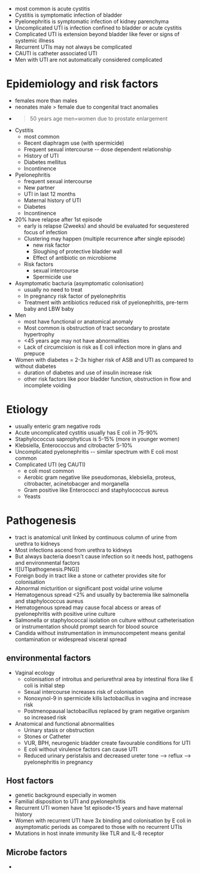 - most common is acute cystitis
- Cystitis is symptomatic infection of bladder 
- Pyelonephritis is symptomatic infection of kidney parenchyma
- Uncomplicated UTI is infection confined to bladder or acute cystitis
- Complicated UTI is extension beyond bladder like fever or signs of systemic illness
- Recurrent UTIs may not always be complicated 
- CAUTI is catheter associated UTI
- Men with UTI are not automatically considered complicated
# Epidemiology and risk factors
- females more than males 
- neonates male > female due to congenital tract anomalies
- >50 years age men=women due to prostate enlargement
- Cystitis
    - most common
    - Recent diaphragm use (with spermicide)
    - Frequent sexual intercourse -- dose dependent relationship
    - History of UTI
    - Diabetes mellitus
    - Incontinence 
- Pyelonephritis
    - frequent sexual intercourse
    - New partner
    - UTI in last 12 months 
    - Maternal history of UTI
    - Diabetes
    - Incontinence
- 20% have relapse after 1st episode
    - early is relapse (2weeks) and should be evaluated for sequestered focus of infection
    - Clustering may happen (multiple recurrence after single episode)
        - new risk factor
        - Sloughing of protective bladder wall 
        - Effect of antibiotic on microbiome 
    - Risk factors
        - sexual intercourse
        - Spermicide use 
- Asymptomatic bacturia (asymptomatic colonisation)
    - usually no need to treat
    - In pregnancy risk factor of pyelonephritis
    - Treatment with antibiotics reduced risk of pyelonephritis, pre-term baby and LBW baby 
- Men 
    - most have functional or anatomical anomaly
    - Most common is obstruction of tract secondary to prostate hypertrophy
    - <45 years age may not have abnormalities
    - Lack of circumcision is risk as E coli infection more in glans and prepuce 
- Women with diabetes = 2-3x higher risk of ASB and UTI as compared to without diabetes
    - duration of diabetes and use of insulin increase risk
    - other risk factors like poor bladder function, obstruction in flow and incomplete voiding

# Etiology
- usually enteric gram negative rods 
- Acute uncomplicated cystitis usually has E coli in 75-90% 
- Staphylococcus saprophyticus is 5-15% (more in younger women)
- Klebsiella, Enterococcus and citrobacter 5-10% 
- Uncomplicated pyelonephritis -- similar spectrum with E coli most common
- Complicated UTI (eg CAUTI)
    - e coli most common
    - Aerobic gram negative like pseudomonas, klebsiella, proteus, citrobacter, acinetobacger and morganella 
    - Gram positive like Enterococci and staphylococcus aureus 
    - Yeasts
# Pathogenesis
- tract is anatomical unit linked by continuous column of urine from urethra to kidneys 
- Most infections ascend from urethra to kidneys
- But always bacteria doesn't cause infection so it needs host, pathogens and environmental factors
- ![[UTIpathogenesis.PNG]]
- Foreign body in tract like a stone or catheter provides site for colonisation
- Abnormal micturition or significant post voidal urine volume 
- Hematogenous spread <2% and usually by bacteremia like salmonella and staphylococcus aureus
- Hematogenous spread may cause focal abcess or areas of pyelonephritis with positive urine culture
- Salmonella or staphylococcal isolation on culture without catheterisation or instrumentation should prompt search for blood source 
- Candida without instrumentation in immunocompetent means genital contamination or widespread visceral spread
## environmental factors
- Vaginal ecology
    - colonisation of introitus and periurethral area by intestinal flora like E coli is initial step 
    - Sexual intercourse increases risk of colonisation
    - Nonoxynol-9 in spermicide kills lactobacillus in vagina and increase risk 
    - Postmenopausal lactobacillus replaced by gram negative organism so increased risk 
- Anatomical and functional abnormalities
    - Urinary stasis or obstruction
    - Stones or Catheter
    - VUR, BPH, neurogenic bladder create favourable conditions for UTI
    - E coli without virulence factors can cause UTI
    - Reduced urinary peristalsis and decreased ureter tone --> reflux --> pyelonephritis in pregnancy
## Host factors
- genetic background especially in women 
- Familial disposition to UTI and pyelonephritis
- Recurrent UTI women have 1st episode<15 years and have maternal history
- Women with recurrent UTI have 3x binding and colonisation by E coli in asymptomatic periods as compared to those with no recurrent UTIs
- Mutations in host innate immunity like TLR and IL-8 receptor
## Microbe factors
- 